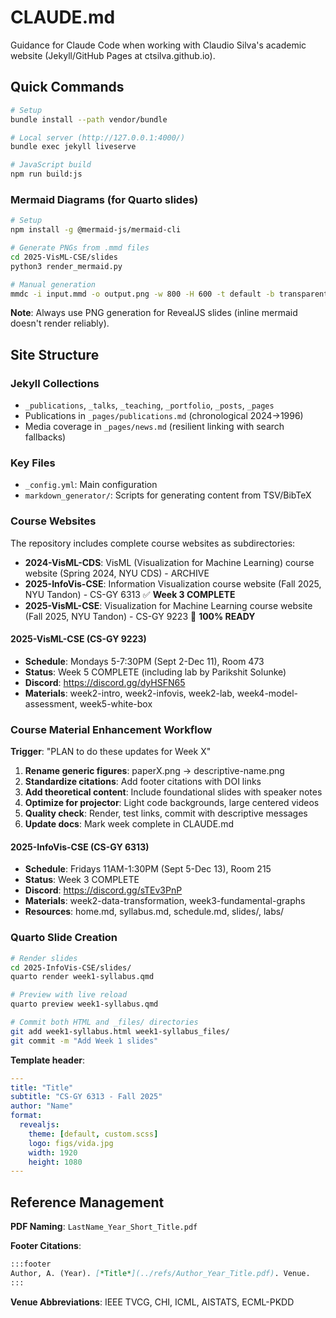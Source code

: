 # CLAUDE.md

Guidance for Claude Code when working with Claudio Silva's academic website (Jekyll/GitHub Pages at ctsilva.github.io).

## Quick Commands

```bash
# Setup
bundle install --path vendor/bundle

# Local server (http://127.0.0.1:4000/)
bundle exec jekyll liveserve

# JavaScript build
npm run build:js
```

### Mermaid Diagrams (for Quarto slides)
```bash
# Setup
npm install -g @mermaid-js/mermaid-cli

# Generate PNGs from .mmd files
cd 2025-VisML-CSE/slides
python3 render_mermaid.py

# Manual generation
mmdc -i input.mmd -o output.png -w 800 -H 600 -t default -b transparent
```
**Note**: Always use PNG generation for RevealJS slides (inline mermaid doesn't render reliably).

## Site Structure

### Jekyll Collections
- `_publications`, `_talks`, `_teaching`, `_portfolio`, `_posts`, `_pages`
- Publications in `_pages/publications.md` (chronological 2024→1996)
- Media coverage in `_pages/news.md` (resilient linking with search fallbacks)

### Key Files
- `_config.yml`: Main configuration
- `markdown_generator/`: Scripts for generating content from TSV/BibTeX

### Course Websites
The repository includes complete course websites as subdirectories:
- **2024-VisML-CDS**: VisML (Visualization for Machine Learning) course website (Spring 2024, NYU CDS) - ARCHIVE
- **2025-InfoVis-CSE**: Information Visualization course website (Fall 2025, NYU Tandon) - CS-GY 6313 ✅ **Week 3 COMPLETE**
- **2025-VisML-CSE**: Visualization for Machine Learning course website (Fall 2025, NYU Tandon) - CS-GY 9223 🎉 **100% READY**

#### 2025-VisML-CSE (CS-GY 9223)
- **Schedule**: Mondays 5-7:30PM (Sept 2-Dec 11), Room 473
- **Status**: Week 5 COMPLETE (including lab by Parikshit Solunke)
- **Discord**: https://discord.gg/dyHSFN65
- **Materials**: week2-intro, week2-infovis, week2-lab, week4-model-assessment, week5-white-box




### Course Material Enhancement Workflow

**Trigger**: "PLAN to do these updates for Week X"

1. **Rename generic figures**: paperX.png → descriptive-name.png
2. **Standardize citations**: Add footer citations with DOI links
3. **Add theoretical content**: Include foundational slides with speaker notes
4. **Optimize for projector**: Light code backgrounds, large centered videos
5. **Quality check**: Render, test links, commit with descriptive messages
6. **Update docs**: Mark week complete in CLAUDE.md

#### 2025-InfoVis-CSE (CS-GY 6313)
- **Schedule**: Fridays 11AM-1:30PM (Sept 5-Dec 13), Room 215
- **Status**: Week 3 COMPLETE
- **Discord**: https://discord.gg/sTEv3PnP
- **Materials**: week2-data-transformation, week3-fundamental-graphs
- **Resources**: home.md, syllabus.md, schedule.md, slides/, labs/


### Quarto Slide Creation

```bash
# Render slides
cd 2025-InfoVis-CSE/slides/
quarto render week1-syllabus.qmd

# Preview with live reload
quarto preview week1-syllabus.qmd

# Commit both HTML and _files/ directories
git add week1-syllabus.html week1-syllabus_files/
git commit -m "Add Week 1 slides"
```

**Template header**:
```yaml
---
title: "Title"
subtitle: "CS-GY 6313 - Fall 2025"
author: "Name"
format:
  revealjs:
    theme: [default, custom.scss]
    logo: figs/vida.jpg
    width: 1920
    height: 1080
---
```




## Reference Management

**PDF Naming**: `LastName_Year_Short_Title.pdf`

**Footer Citations**:
```markdown
:::footer
Author, A. (Year). [*Title*](../refs/Author_Year_Title.pdf). Venue.
:::
```

**Venue Abbreviations**: IEEE TVCG, CHI, ICML, AISTATS, ECML-PKDD